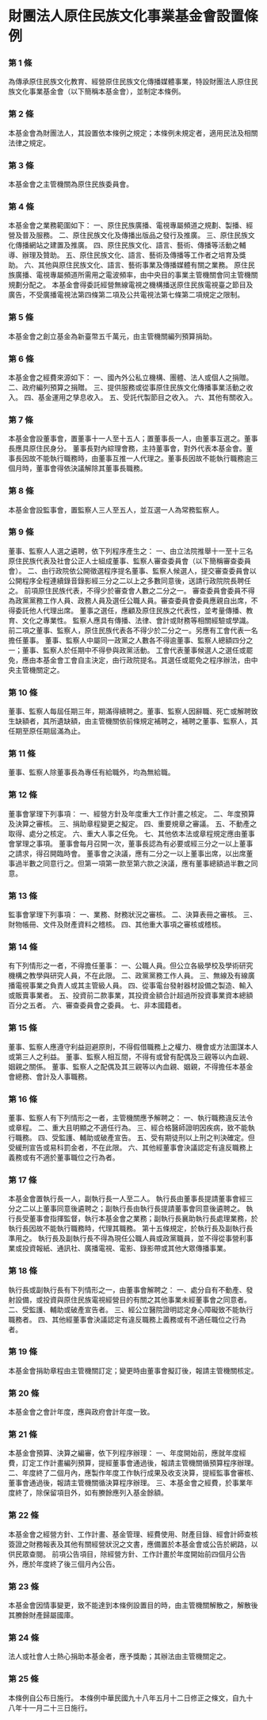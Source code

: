 # 財團法人原住民族文化事業基金會設置條例

### 第 1 條

為傳承原住民族文化教育、經營原住民族文化傳播媒體事業，特設財團法人原住民族文化事業基金會（以下簡稱本基金會），並制定本條例。

### 第 2 條

本基金會為財團法人，其設置依本條例之規定；本條例未規定者，適用民法及相關法律之規定。

### 第 3 條

本基金會之主管機關為原住民族委員會。

### 第 4 條

本基金會之業務範圍如下：
一、原住民族廣播、電視專屬頻道之規劃、製播、經營及普及服務。
二、原住民族文化及傳播出版品之發行及推廣。
三、原住民族文化傳播網站之建置及推廣。
四、原住民族文化、語言、藝術、傳播等活動之輔導、辦理及贊助。
五、原住民族文化、語言、藝術及傳播等工作者之培育及獎助。
六、其他與原住民族文化、語言、藝術事業及傳播媒體有關之業務。
原住民族廣播、電視專屬頻道所需用之電波頻率，由中央目的事業主管機關會同主管機關規劃分配之。
本基金會得委託經營無線電視之機構播送原住民族電視臺之節目及廣告，不受廣播電視法第四條第二項及公共電視法第七條第二項規定之限制。

### 第 5 條

本基金會之創立基金為新臺幣五千萬元，由主管機關編列預算捐助。

### 第 6 條

本基金會之經費來源如下：
一、國內外公私立機構、團體、法人或個人之捐贈。
二、政府編列預算之捐贈。
三、提供服務或從事原住民族文化傳播事業活動之收入。
四、基金運用之孳息收入。
五、受託代製節目之收入。
六、其他有關收入。

### 第 7 條

本基金會設董事會，置董事十一人至十五人；置董事長一人，由董事互選之。董事長應具原住民身分。
董事長對內綜理會務，主持董事會，對外代表本基金會。董事長因故不能執行職務時，由董事互推一人代理之。董事長因故不能執行職務逾三個月時，董事會得依決議解除其董事長職務。

### 第 8 條

本基金會設監事會，置監察人三人至五人，並互選一人為常務監察人。

### 第 9 條

董事、監察人人選之遴聘，依下列程序產生之：
一、由立法院推舉十一至十三名原住民族代表及社會公正人士組成董事、監察人審查委員會（以下簡稱審查委員會）。
二、由行政院依公開徵選程序提名董事、監察人候選人，提交審查委員會以公開程序全程連續錄音錄影經三分之二以上之多數同意後，送請行政院院長聘任之。
前項原住民族代表，不得少於審查會人數之二分之一。
審查委員會委員不得為政黨黨務工作人員、政務人員及選任公職人員。審查委員會委員應親自出席，不得委託他人代理出席。
董事之選任，應顧及原住民族之代表性，並考量傳播、教育、文化之專業性。
監察人應具有傳播、法律、會計或財務等相關經驗或學識。
前二項之董事、監察人，原住民族代表各不得少於二分之一。另應有工會代表一名擔任董事。
董事、監察人中屬同一政黨之人數各不得逾董事、監察人總額四分之一；董事、監察人於任期中不得參與政黨活動。
工會代表董事候選人之選任或罷免，應由本基金會工會自主決定，由行政院提名。其選任或罷免之程序辦法，由中央主管機關定之。

### 第 10 條

董事、監察人每屆任期三年，期滿得續聘之。董事、監察人因辭職、死亡或解聘致生缺額者，其所遺缺額，由主管機關依前條規定補聘之，補聘之董事、監察人，其任期至原任期屆滿為止。

### 第 11 條

董事、監察人除董事長為專任有給職外，均為無給職。

### 第 12 條

董事會掌理下列事項：
一、經營方針及年度重大工作計畫之核定。
二、年度預算及決算之審核。
三、捐助章程變更之擬定。
四、重要規章之審議。
五、不動產之取得、處分之核定。
六、重大人事之任免。
七、其他依本法或章程規定應由董事會掌理之事項。
董事會每月召開一次，董事長認為有必要或經三分之一以上董事之請求，得召開臨時會。
董事會之決議，應有二分之一以上董事出席，以出席董事過半數之同意行之。但第一項第一款至第六款之決議，應有董事總額過半數之同意。

### 第 13 條

監事會掌理下列事項：
一、業務、財務狀況之審核。
二、決算表冊之審核。
三、財物帳冊、文件及財產資料之稽核。
四、其他重大事項之審核或稽核。

### 第 14 條

有下列情形之一者，不得擔任董事：
一、公職人員。但公立各級學校及學術研究機構之教學與研究人員，不在此限。
二、政黨黨務工作人員。
三、無線及有線廣播電視事業之負責人或其主管級人員。
四、從事電台發射器材設備之製造、輸入或販賣事業者。
五、投資前二款事業，其投資金額合計超過所投資事業資本總額百分之五者。
六、審查委員會之委員。
七、非本國籍者。

### 第 15 條

董事、監察人應遵守利益迴避原則，不得假借職務上之權力、機會或方法圖謀本人或第三人之利益。
董事、監察人相互間，不得有或曾有配偶及三親等以內血親、姻親之關係。
董事、監察人之配偶及其三親等以內血親、姻親，不得擔任本基金會總務、會計及人事職務。

### 第 16 條

董事、監察人有下列情形之一者，主管機關應予解聘之：
一、執行職務違反法令或章程。
二、重大且明顯之不適任行為。
三、經合格醫師證明因疾病，致不能執行職務。
四、受監護、輔助或破產宣告。
五、受有期徒刑以上刑之判決確定。但受緩刑宣告或易科罰金者，不在此限。
六、其他經董事會決議認定有違反職務上義務或有不適於董事職位之行為者。

### 第 17 條

本基金會置執行長一人，副執行長一人至二人。
執行長由董事長提請董事會經三分之二以上董事同意後遴聘之；副執行長由執行長提請董事會同意後遴聘之。
執行長受董事會指揮監督，執行本基金會之業務；副執行長襄助執行長處理業務，於執行長因故不能執行職務時，代理其職務。
第十五條規定，於執行長及副執行長準用之。
執行長及副執行長不得為現任公職人員或政黨職員，並不得從事營利事業或投資報紙、通訊社、廣播電視、電影、錄影帶或其他大眾傳播事業。

### 第 18 條

執行長或副執行長有下列情形之一，由董事會解聘之：
一、處分自有不動產、發射設備，或投資與原住民族電視經營目的有關之其他事業未經董事會之同意者。
二、受監護、輔助或破產宣告者。
三、經公立醫院證明認定身心障礙致不能執行職務者。
四、其他經董事會決議認定有違反職務上義務或有不適任職位之行為者。

### 第 19 條

本基金會捐助章程由主管機關訂定；變更時由董事會擬訂後，報請主管機關核定。

### 第 20 條

本基金會之會計年度，應與政府會計年度一致。

### 第 21 條

本基金會預算、決算之編審，依下列程序辦理：
一、年度開始前，應就年度經費，訂定工作計畫編列預算，提經董事會通過後，報請主管機關循預算程序辦理。
二、年度終了二個月內，應製作年度工作執行成果及收支決算，提經監事會審核、董事會通過後，報請主管機關循決算程序辦理。
三、本基金會之經費，於事業年度終了，除保留項目外，如有賸餘應列入基金餘額。

### 第 22 條

本基金會之經營方針、工作計畫、基金管理、經費使用、財產目錄、經會計師查核簽證之財務報表及其他有關經營狀況之文書，應備置於本基金會或公告於網路，以供民眾查閱。
前項公告項目，除經營方針、工作計畫於年度開始前四個月公告外，應於年度終了後三個月內公告。

### 第 23 條

本基金會因情事變更，致不能達到本條例設置目的時，由主管機關解散之，解散後其賸餘財產歸屬國庫。

### 第 24 條

法人或社會人士熱心捐助本基金者，應予獎勵；其辦法由主管機關定之。

### 第 25 條

本條例自公布日施行。
本條例中華民國九十八年五月十二日修正之條文，自九十八年十一月二十三日施行。
